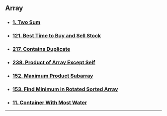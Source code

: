 ## Array

- ### [1. Two Sum](https://leetcode.com/problems/two-sum/)
- ### [121. Best Time to Buy and Sell Stock](https://leetcode.com/problems/best-time-to-buy-and-sell-stock/)
- ### [217. Contains Duplicate](https://leetcode.com/problems/contains-duplicate/)
- ### [238. Product of Array Except Self](https://leetcode.com/problems/product-of-array-except-self/)
- ### [152. Maximum Product Subarray](https://leetcode.com/problems/maximum-product-subarray/)
- ### [153. Find Minimum in Rotated Sorted Array](https://leetcode.com/problems/find-minimum-in-rotated-sorted-array/)
- ### [11. Container With Most Water](https://leetcode.com/problems/container-with-most-water/)

---